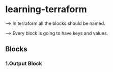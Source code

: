 # learning-terraform

--> In terraform all the blocks should be named.

--> Every block is going to have keys and values.

## Blocks

### 1.Output Block